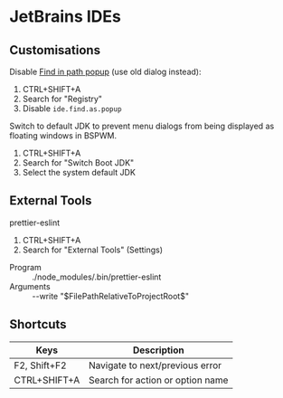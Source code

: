 # JetBrains IDEs

## Customisations

Disable [Find in path popup](https://www.jetbrains.com/help/idea/2017.1/find-and-replace-in-path.html) (use old dialog instead):

1. CTRL+SHIFT+A
1. Search for "Registry"
1. Disable `ide.find.as.popup`

Switch to default JDK to prevent menu dialogs from being displayed as floating windows in BSPWM.

1. CTRL+SHIFT+A
1. Search for "Switch Boot JDK"
1. Select the system default JDK

## External Tools

prettier-eslint

1. CTRL+SHIFT+A
1. Search for "External Tools" (Settings)

<dl>
  <dt>Program</dt>
  <dd>./node_modules/.bin/prettier-eslint</dd>
  <dt>Arguments</dt>
  <dd>--write "$FilePathRelativeToProjectRoot$"</dd>
</dl>

## Shortcuts

Keys | Description
--- | ---
F2, Shift+F2 | Navigate to next/previous error
CTRL+SHIFT+A | Search for action or option name
